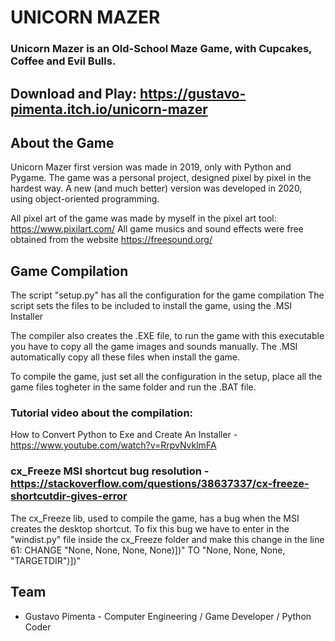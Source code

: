 # UNICORN MAZER

### Unicorn Mazer is an Old-School Maze Game, with Cupcakes, Coffee and Evil Bulls.

## Download and Play: https://gustavo-pimenta.itch.io/unicorn-mazer

## About the Game 

Unicorn Mazer first version was made in 2019, only with Python and Pygame.
The game was a personal project, designed pixel by pixel in the hardest way.
A new (and much better) version was developed in 2020, using object-oriented programming. 

All pixel art of the game was made by myself in the pixel art tool: https://www.pixilart.com/
All game musics and sound effects were free obtained from the website https://freesound.org/


## Game Compilation

The script "setup.py" has all the configuration for the game compilation
The script sets the files to be included to install the game, using the .MSI Installer

The compiler also creates the .EXE file, to run the game with this executable you have to copy all the game images and sounds manually. The .MSI 
automatically copy all these files when install the game.

To compile the game, just set all the configuration in the setup, place all the game files togheter in the same folder and run the .BAT file.

### Tutorial video about the compilation:
How to Convert Python to Exe and Create An Installer - https://www.youtube.com/watch?v=RrpvNvklmFA

### cx_Freeze MSI shortcut bug resolution - https://stackoverflow.com/questions/38637337/cx-freeze-shortcutdir-gives-error
The cx_Freeze lib, used to compile the game, has a bug when the MSI creates the desktop shortcut.
To fix this bug we have to enter in the "windist.py" file inside the cx_Freeze folder and make this change in the line 61:
CHANGE "None, None, None, None)])" TO "None, None, None, "TARGETDIR")])"


## Team

* Gustavo Pimenta - Computer Engineering / Game Developer / Python Coder 



